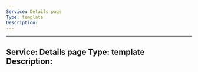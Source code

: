```yaml
---
Service: Details page
Type: template
Description: 
--- 
```

---
Service: Details page
Type: template
Description: 
--- 
